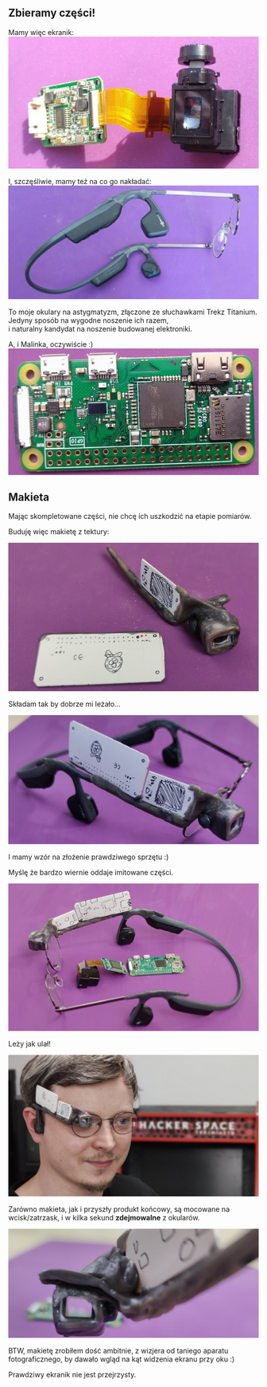 ## Zbieramy części!

Mamy więc ekranik:
![mikroekranik](_pics/pic_microdisp_01.jpg)<br>

I, szczęśliwie, mamy też na co go nakładać:
![okularochawki](_pics/pic_trekz_bare_01.jpg)

To moje okulary na astygmatyzm, złączone ze słuchawkami Trekz Titanium.<br>
Jedyny sposób na wygodne noszenie ich razem,<br>
i naturalny kandydat na noszenie budowanej elektroniki.

A, i Malinka, oczywiście :)
![rpi0w](_pics/pic_rpi0w_01.jpg)



## Makieta

Mając skompletowane części, nie chcę ich uszkodzić na etapie pomiarów.

Buduję więc makietę z tektury:

![makieta części 1](_pics/pic_makieta_parts01.jpg)

Składam tak by dobrze mi leżało...

![makieta 01](_pics/pic_makieta_off01.jpg)

I mamy wzór na złożenie prawdziwego sprzętu :)

Myślę że bardzo wiernie oddaje imitowane części.

![makieta 02](_pics/pic_makieta_off02.jpg)



Leży jak ulał!

![makieta](_pics/pic_makieta01.jpg)


Zarówno makieta, jak i przyszły produkt końcowy, są mocowane na wcisk/zatrzask, i w kilka sekund **zdejmowalne** z okularów.<br>

![makieta](_pics/pic_makieta_parts02.jpg)


BTW, makietę zrobiłem dość ambitnie, z wizjera od taniego aparatu fotograficznego, by dawało wgląd na kąt widzenia ekranu przy oku :)

Prawdziwy ekranik nie jest przejrzysty.



